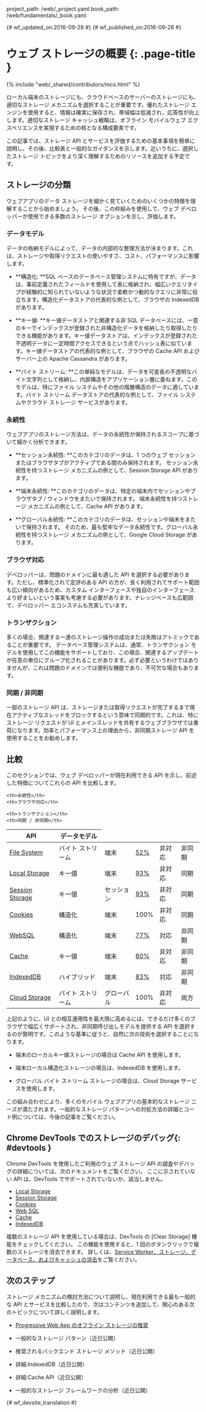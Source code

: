 project_path: /web/_project.yaml
book_path: /web/fundamentals/_book.yaml

{# wf_updated_on:2016-09-28 #}
{# wf_published_on:2016-09-28 #}

# ウェブ ストレージの概要 {: .page-title }

{% include "web/_shared/contributors/mco.html" %}

ローカル端末のストレージにも、クラウドベースのサーバーのストレージにも、適切なストレージ メカニズムを選択することが重要です。優れたストレージ エンジンを使用すると、情報は確実に保存され、帯域幅は低減され、応答性が向上します。適切なストレージ キャッシュ戦略は、オフライン モバイルウェブ エクスペリエンスを実現するための核となる構成要素です。
 

この記事では、ストレージ API とサービスを評価するための基本事項を簡単に説明し、その後、比較表と一般的なガイダンスを示します。近いうちに、選択したストレージ トピックをより深く理解するためのリソースを追加する予定です。


##  ストレージの分類

ウェブアプリのデータ ストレージを細かく見ていくためのいくつかの特徴を理解することから始めましょう。
その後、この枠組みを使用して、ウェブ デベロッパーが使用できる多数のストレージ オプションを示し、評価します。


###  データモデル

データの格納モデルによって、データの内部的な整理方法が決まります。これは、ストレージや取得リクエストの使いやすさ、コスト、パフォーマンスに影響します。

 

* **構造化: **SQL ベースのデータベース管理システムに特有ですが、データは、事前定義されたフィールドを使用して表に格納され、幅広いクエリタイプが経験的に知られていないような状況で柔軟かつ動的なクエリに非常に役立ちます。構造化データストアの代表的な例として、ブラウザの IndexedDB があります。


* **キー値: **キー値データストアと関連する非 SQL データベースには、一意のキーでインデックスが登録された非構造化データを格納したり取得したりできる機能があります。キー値データストアは、インデックスが登録された不透明データに一定時間アクセスできるという点でハッシュ表に似ています。キー値データストアの代表的な例として、ブラウザの Cache API およびサーバー上の Apache Cassandra があります。


* **バイト ストリーム: **この単純なモデルは、データを可変長の不透明なバイト文字列として格納し、内部構造をアプリケーション層に委ねます。このモデルは、特にファイル システムやその他の階層構造のデータに適しています。バイト ストリーム データストアの代表的な例として、ファイル システムやクラウド ストレージ サービスがあります。


### 永続性

ウェブアプリのストレージ方法は、データの永続性が保持されるスコープに基づいて細かく分析できます。


* **セッション永続性: **このカテゴリのデータは、1 つのウェブ セッションまたはブラウザタブがアクティブである間のみ保持されます。
セッション永続性を持つストレージ メカニズムの例として、Session Storage API があります。


* **端末永続性: **このカテゴリのデータは、特定の端末内でセッションやブラウザタブ / ウィンドウをまたいで保持されます。
端末永続性を持つストレージ メカニズムの例として、Cache API があります。


* **グローバル永続性: **このカテゴリのデータは、セッションや端末をまたいで保持されます。
そのため、最も堅牢なデータ永続性です。グローバル永続性を持つストレージ メカニズムの例として、Google Cloud Storage があります。


###  ブラウザ対応

デベロッパーは、問題のドメインに最も適した API を選択する必要があります。ただし、標準化されて定評のある API の方が、長く利用されてサポート範囲も広い傾向があるため、カスタム インターフェースや独自のインターフェースより好ましいという事実も考慮する必要があります。ナレッジベースも広範囲で、デベロッパー エコシステムも充実しています。


###  トランザクション

多くの場合、関連する一連のストレージ操作の成功または失敗はアトミックであることが重要です。
データベース管理システムは、通常、トランザクション モデルを使用してこの機能をサポートしており、この場合、関連するアップデートが任意の単位にグループ化されることがあります。必ず必要というわけではありませんが、これは問題のドメインでは便利な機能であり、不可欠な場合もあります。


###  同期 / 非同期

一部のストレージ API は、ストレージまたは取得リクエストが完了するまで現在アクティブなスレッドをブロックするという意味で同期的です。これは、特にストレージ リクエストが UI とメインスレッドを共有するウェブブラウザでは重荷になります。効率とパフォーマンス上の理由から、非同期ストレージ API を使用することをお勧めします。


##  比較

このセクションでは、ウェブ デベロッパーが現在利用できる API を示し、前述した特徴についてこれらの API を比較します。


<table>
  <thead>
    <th>API</th>
    <th>データモデル</th>

    <th>永続性</th>
    <th>ブラウザ対応</th>

    <th>トランザクション</th>
    <th>同期 / 非同期</th>
  </thead>
  <tbody>
    <tr>
      <td><a href="https://developer.mozilla.org/en-US/docs/Web/API/FileSystem">File System</a></td>
      <td>バイト ストリーム</td>
      <td>端末</td>
      <td><a href="http://caniuse.com/#feat=filesystem">52%</a></td>
      <td>非対応</td>
      <td>非同期</td>
    </tr>
    <tr>
      <td><a href="https://developer.mozilla.org/en-US/docs/Web/API/Window/localStorage">Local Storage</a></td>
      <td>キー値</td>
      <td>端末</td>
      <td><a href="http://caniuse.com/#feat=namevalue-storage">93%</a></td>
      <td>非対応</td>
      <td>同期</td>
    </tr>
    <tr>
      <td><a href="https://developer.mozilla.org/en-US/docs/Web/API/Window/sessionStorage">Session Storage</a></td>
      <td>キー値</td>
      <td>セッション</td>
      <td><a href="http://caniuse.com/#feat=namevalue-storage">93%</a></td>
      <td>非対応</td>
      <td>同期</td>
    </tr>
    <tr>
      <td><a href="https://developer.mozilla.org/en-US/docs/Web/HTTP/Cookies">Cookies</a></td>
      <td>構造化</td>
      <td>端末</td>
      <td>100%</td>
      <td>非対応</td>
      <td>同期</td>
    </tr>
    <tr>
      <td><a href="https://www.w3.org/TR/webdatabase/">WebSQL</a></td>
      <td>構造化</td>
      <td>端末</td>
      <td><a href="http://caniuse.com/#feat=sql-storage">77%</a></td>
      <td>対応</td>
      <td>非同期</td>
    </tr>
    <tr>
      <td><a href="https://developer.mozilla.org/en-US/docs/Web/API/CacheStorage">Cache</a></td>
      <td>キー値</td>
      <td>端末</td>
      <td><a href="http://caniuse.com/#feat=serviceworkers">60%</a></td>
      <td>非対応</td>
      <td>非同期</td>
    </tr>
    <tr>
      <td><a href="https://developer.mozilla.org/en-US/docs/Web/API/IndexedDB_API">IndexedDB</a></td>
      <td>ハイブリッド</td>
      <td>端末</td>
      <td><a href="http://caniuse.com/#feat=indexeddb">83%</a></td>
      <td>対応</td>
      <td>非同期</td>
    </tr>
    <tr>
      <td><a href="https://cloud.google.com/storage/">Cloud Storage</a></td>
      <td>バイト ストリーム</td>
      <td>グローバル</td>
      <td>100%</td>
      <td>非対応</td>
      <td>両方</td>
    </tr>
  <tbody>
</table>

上記のように、UI との相互運用性を最大限に高めるには、できるだけ多くのブラウザで幅広くサポートされ、非同期呼び出しモデルを提供する API を選択するのが賢明です。このような基準に従うと、自然に次の技術を選択することになります。


* 端末のローカルキー値ストレージの場合は Cache API を使用します。

* 端末ローカル構造化ストレージの場合は、IndexedDB を使用します。

* グローバル バイト ストリーム ストレージの場合は、Cloud Storage サービスを使用します。

この組み合わせにより、多くのモバイル ウェブアプリの基本的なストレージ ニーズが満たされます。一般的なストレージ パターンへの対処方法の詳細とコード例については、今後の記事をご覧ください。



##  Chrome DevTools でのストレージのデバッグ{: #devtools }

Chrome DevTools を使用したご利用のウェブ ストレージ API の調査やデバッグの詳細については、次のドキュメントをご覧ください。
ここに示されていない API は、DevTools でサポートされていないか、該当しません。


* [Local Storage](/web/tools/chrome-devtools/manage-data/local-storage#local-storage)
* [Session Storage](/web/tools/chrome-devtools/manage-data/local-storage#session-storage)
* [Cookies](/web/tools/chrome-devtools/manage-data/cookies)
* [Web SQL](/web/tools/chrome-devtools/manage-data/local-storage#web-sql)
* [Cache](/web/tools/chrome-devtools/progressive-web-apps#caches)
* [IndexedDB](/web/tools/chrome-devtools/manage-data/local-storage#indexeddb)

複数のストレージ API を使用している場合は、DevTools の [Clear Storage] 機能をチェックしてください。
この機能を使用すると、1 回のボタンクリックで複数のストレージを消去できます。
詳しくは、[Service Worker、ストレージ、データベース、およびキャッシュの消去](/web/tools/chrome-devtools/manage-data/local-storage#clear-storage)をご覧ください。



##  次のステップ

ストレージ メカニズムの検討方法について説明し、現在利用できる最も一般的な API とサービスを比較したので、次はコンテンツを追加して、関心のある次のトピックについて詳しく説明します。




* [Progressive Web App のオフライン ストレージの推奨](offline-for-pwa)

* 一般的なストレージ パターン（近日公開）

* 推奨されるバックエンド ストレージ メソッド（近日公開）

* 詳細:IndexedDB（近日公開）

* 詳細:Cache API（近日公開）

* 一般的なストレージ フレームワークの分析（近日公開）


{# wf_devsite_translation #}
